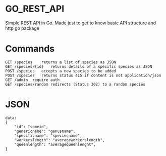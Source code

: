# GO_REST_API
Simple REST API in Go. Made just to get to know basic API structure and http go package

# Commands
```
GET /species    returns a list of species as JSON
GET /species/{id}   returns details of a specific species as JSON
POST /species   accepts a new species to be added
POST /species   returns status 415 if content is not application/json
GET /admin  require auth
GET /species/random redirects (Status 302) to a random species
```

# JSON
```
data:
{
    "id": "someid",
    "genericname": "genusname",
    "specificname": "speciesname",
    "workerslength": "averageworkerslength",
    "queenlength": "averagequeenlenght",
}
```
